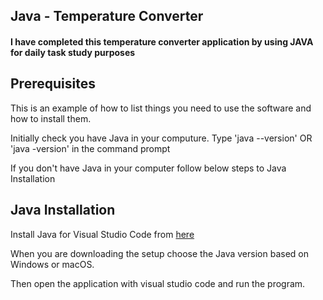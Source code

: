 
<h2>Java - Temperature Converter</h2>

<h4>I have completed this temperature converter application by using JAVA for daily task study purposes</h4>

<h2>Prerequisites</h2>
<p>This is an example of how to list things you need to use the software and how to install them.</p>
<p>Initially check you have Java in your computure. Type 'java --version' OR 'java -version' in the command prompt</p>
<p>If you don't have Java in your computer follow below steps to Java Installation</p>

<h2> Java Installation</h2>
<p>Install Java for Visual Studio Code from <a href ="https://code.visualstudio.com/docs/languages/java">here</a></p>
<p> When you are downloading the setup choose the Java version based on Windows or macOS. </p>
<p> Then open the application with visual studio code and run the program. </p>


